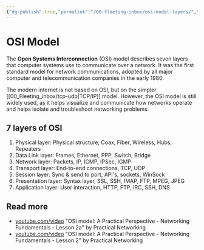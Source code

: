 ```yaml
---
{"dg-publish":true,"permalink":"/00-fleeting-inbox/osi-model-layers/","title":"OSI Model","tags":["network"]}
---
```



# OSI Model

The **Open Systems Interconnection** (OSI) model describes seven layers that computer systems use to communicate over a network. It was the first standard model for network communications, adopted by all major computer and telecommunication companies in the early 1980.

The modern internet is not based on OSI, but on the simpler [[00_Fleeting_inbox/tcp-udp\|TCP/IP]] model. However, the OSI model is still widely used, as it helps visualize and communicate how networks operate and helps isolate and troubleshoot networking problems.

## 7 layers of OSI

1. Physical layer: Physical structure, Coax, Fiber, Wireless, Hubs, Repeaters
2. Data Link layer: Frames, Ethernet, PPP, Switch, Bridge
3. Network layer: Packets, IP, ICMP, IPSec, IGMP
4. Transport layer: End-to-end connections, TCP, UDP
5. Session layer: Sync & send to port, API's, sockets, WinSock
6. Presentation layer: Syntax layer, SSL, SSH, IMAP, FTP, MPEG, JPEG
7. Application layer: User interaction, HTTP, FTP, IRC, SSH, DNS

## Read more

- [youtube.com/video](https://www.youtube.com/watch?v=LkolbURrtTs) "OSI model: A Practical Perspective - Networking Fundamentals - Lesson 2a" by Practical Networking
- [youtube.com/video](https://www.youtube.com/watch?v=0aGqGKrRE0g) "OSI model: A Practical Perspective - Networking Fundamentals - Lesson 2" by Practical Networking
